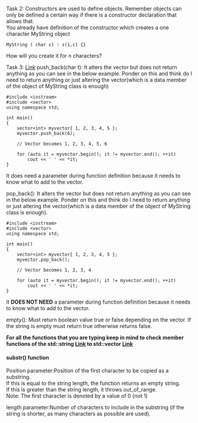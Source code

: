
Task 2: Constructors are used to define objects. Remember objects can only be defined a certain way if there is a constructor declaration that allows that.          
You already have definition of the constructor which creates a one character MyString object
```
MyString ( char c) : s(1,c) {}
```
How will you create it for n characters?               


Task 3: 
[Link](https://www.geeksforgeeks.org/vectorpush_back-vectorpop_back-c-stl/)
push_back(char t): It alters the vector but does not return anything as you can see in the below example. Ponder on this and think do I need to return anything or just altering the vector(which is a data member of the object of MyString class is enough)
```
#include <iostream>
#include <vector>
using namespace std;
  
int main()
{
    vector<int> myvector{ 1, 2, 3, 4, 5 };
    myvector.push_back(6);
  
    // Vector becomes 1, 2, 3, 4, 5, 6
  
    for (auto it = myvector.begin(); it != myvector.end(); ++it)
        cout << ' ' << *it;
}
```
It does need a parameter during function definition because it needs to know what to add to the vector.                


pop_back(): It alters the vector but does not return anything as you can see in the below example. Ponder on this and think do I need to return anything or just altering the vector(which is a data member of the object of MyString class is enough).
```
#include <iostream>
#include <vector>
using namespace std;
  
int main()
{
    vector<int> myvector{ 1, 2, 3, 4, 5 };
    myvector.pop_back();
  
    // Vector becomes 1, 2, 3, 4
  
    for (auto it = myvector.begin(); it != myvector.end(); ++it)
        cout << ' ' << *it;
}
```
It **DOES NOT NEED** a parameter during function definition because it needs to know what to add to the vector.

empty(): Must return boolean value true or false depending on the vector. If the string is empty must return true otherwise returns false.

**For all the functions that you are typing keep in mind to check member functions of the std::string [Link](https://cplusplus.com/reference/string/string/) to std::vector [Link](https://en.cppreference.com/w/cpp/container/vector)** 

#### substr() function
Position parameter:Position of the first character to be copied as a substring.            
If this is equal to the string length, the function returns an empty string.                      
If this is greater than the string length, it throws out_of_range.                        
Note: The first character is denoted by a value of 0 (not 1)   

length parameter:Number of characters to include in the substring (if the string is shorter, as many characters as possible are used).          


